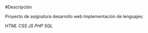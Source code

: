 #Descripción

Proyecto de asignatura desarrollo web
Implementación de lenguajes:

*HTML*
*CSS*
*JS*
*PHP*
*SQL*
